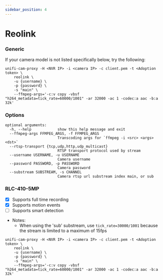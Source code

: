 ```yaml
---
sidebar_position: 4
---
```


# Reolink

### Generic
If your camera model is not listed specifically below, try the following:

```
unifi-cam-proxy -H <NVR IP> -i <camera IP> -c client.pem -t <Adoption token> \
    reolink \
    -u {username} \
    -p {password} \
    -s "main" \
    --ffmpeg-args='-c:v copy -vbsf "h264_metadata=tick_rate=60000/1001" -ar 32000 -ac 1 -codec:a aac -b:a 32k'
```

### Options
```
optional arguments:
  -h, --help            show this help message and exit
  --ffmpeg-args FFMPEG_ARGS, -f FFMPEG_ARGS
                        Transcoding args for `ffmpeg -i <src> <args> <dst>`
  --rtsp-transport {tcp,udp,http,udp_multicast}
                        RTSP transport protocol used by stream
  --username USERNAME, -u USERNAME
                        Camera username
  --password PASSWORD, -p PASSWORD
                        Camera password
  --substream SUBSTREAM, -s CHANNEL
                        Camera rtsp url substream index main, or sub
```        

### RLC-410-5MP
- [x] Supports full time recording
- [x] Supports motion events
- [ ] Supports smart detection
- Notes:
  *  When using the 'sub' substream, use `tick_rate=30000/1001` because the stream is limited to a maximum of 15fps

```
unifi-cam-proxy -H <NVR IP> -i <camera IP> -c client.pem -t <Adoption token> \
    reolink \
    -u {username} \
    -p {password} \
    -s "main" \
    --ffmpeg-args='-c:v copy -vbsf "h264_metadata=tick_rate=60000/1001" -ar 32000 -ac 1 -codec:a aac -b:a 32k'
```
